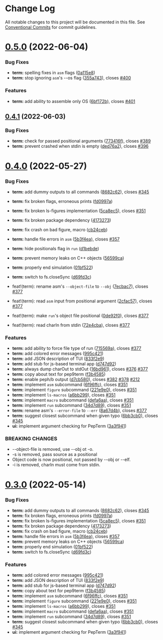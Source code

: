 # Change Log

All notable changes to this project will be documented in this file.
See [Conventional Commits](https://conventionalcommits.org) for commit guidelines.

# [0.5.0](https://gitlab.com/pep10/pepsuite/compare/v0.4.1...v0.5.0) (2022-06-04)


### Bug Fixes

* **term:** spelling fixes in `asm` flags ([0a115e8](https://gitlab.com/pep10/pepsuite/commit/0a115e8eb89ef515156c78579123a60363d6b5e3))
* **term:** stop ignoring `asm`'s --os flag ([355a743](https://gitlab.com/pep10/pepsuite/commit/355a743da613cb131e0f74828076757c8da18d88)), closes [#400](https://gitlab.com/pep10/pepsuite/issues/400)


### Features

* **term:** add ability to assemble only OS ([6bf172b](https://gitlab.com/pep10/pepsuite/commit/6bf172b9ce8c68f2d4dbd8898c6a5cbf187cec09)), closes [#401](https://gitlab.com/pep10/pepsuite/issues/401)





## [0.4.1](https://gitlab.com/pep10/pepsuite/compare/v0.4.0...v0.4.1) (2022-06-03)


### Bug Fixes

* **term:** check for passed positional arguments ([773416f](https://gitlab.com/pep10/pepsuite/commit/773416f082057373fef9a266126d9cc52cb457ac)), closes [#389](https://gitlab.com/pep10/pepsuite/issues/389)
* **term:** prevent crashed when stdin is empty ([ded76a2](https://gitlab.com/pep10/pepsuite/commit/ded76a212b87bff65b9972c0080011b7468ad5f8)), closes [#396](https://gitlab.com/pep10/pepsuite/issues/396)





# [0.4.0](https://gitlab.com/pep10/pepsuite/compare/v0.2.1...v0.4.0) (2022-05-27)


### Bug Fixes

* **term:** add dummy outputs to all commands ([8682c62](https://gitlab.com/pep10/pepsuite/commit/8682c625ad5701febdf9aed0799d54a833035556)), closes [#345](https://gitlab.com/pep10/pepsuite/issues/345)
* **term:** fix broken flags, erroneous prints ([fd0997a](https://gitlab.com/pep10/pepsuite/commit/fd0997aef5590e28b47a8511e285d20e459d6491))
* **term:** fix broken ls-figures implementation ([5ca8ec5](https://gitlab.com/pep10/pepsuite/commit/5ca8ec5034df8948f3d247a0cd25e0110aba9c1a)), closes [#351](https://gitlab.com/pep10/pepsuite/issues/351)
* **term:** fix broken package dependency ([4173273](https://gitlab.com/pep10/pepsuite/commit/417327326459659fe65f6d7dcb373e7f05b4b780))
* **term:** fix crash on bad figure, macro ([cb24ceb](https://gitlab.com/pep10/pepsuite/commit/cb24ceb5ba3235878acc1da9eaee3414db86c236))
* **term:** handle file errors in `asm` ([5b3f4ea](https://gitlab.com/pep10/pepsuite/commit/5b3f4ea2c5684470f75c50afe4912ec7d831c790)), closes [#357](https://gitlab.com/pep10/pepsuite/issues/357)
* **term:** hide positionals flag in `run` ([d1bebde](https://gitlab.com/pep10/pepsuite/commit/d1bebde4a6f20081d7c23d69add132a2cd42158e))
* **term:** prevent memory leaks on C++ objects ([56599ca](https://gitlab.com/pep10/pepsuite/commit/56599ca57d1c2fb7d61652e650036dbfbe4de48a))
* **term:** properly end simulation ([01bf522](https://gitlab.com/pep10/pepsuite/commit/01bf522a6c8141b018c429a1ca324efc684c8ff9))
* **term:** switch to fs.closeSync ([d69fd3c](https://gitlab.com/pep10/pepsuite/commit/d69fd3cf46b692e3642937af86846a9666f76023))


* feat!(term): rename asm's `--object-file` to `--obj` ([7ecbac7](https://gitlab.com/pep10/pepsuite/commit/7ecbac78e53e02182ca03613fa33f222f48fc341)), closes [#377](https://gitlab.com/pep10/pepsuite/issues/377)
* feat!(term): read `asm` input from positional argument ([2cfac57](https://gitlab.com/pep10/pepsuite/commit/2cfac57c0511a53c2c0e6f29761aff9029ba3778)), closes [#377](https://gitlab.com/pep10/pepsuite/issues/377)
* feat!(term): make `run`'s object file positional ([0de92f0](https://gitlab.com/pep10/pepsuite/commit/0de92f013cd5723e716d41174163f32f356c9f58)), closes [#377](https://gitlab.com/pep10/pepsuite/issues/377)
* feat!(term): read charIn from stdin ([72e4cba](https://gitlab.com/pep10/pepsuite/commit/72e4cba2cd8619df777b7144dcd1a85b82da2dac)), closes [#377](https://gitlab.com/pep10/pepsuite/issues/377)


### Features

* **term:** add ability to force file type of run ([715569a](https://gitlab.com/pep10/pepsuite/commit/715569aed8835ca440ffee1c53223175be59602d)), closes [#377](https://gitlab.com/pep10/pepsuite/issues/377)
* **term:** add colored error messages ([995c421](https://gitlab.com/pep10/pepsuite/commit/995c421e0449dbcf919ab6054e827f6b9e3bdb3f))
* **term:** add JSON description of TUI ([833f2e9](https://gitlab.com/pep10/pepsuite/commit/833f2e9ec5d38703002db16406f452867f4e6811))
* **term:** add stub for js-based terminal app ([d747d92](https://gitlab.com/pep10/pepsuite/commit/d747d92ca91817f275fa56ae69d2b72ce2a03e0a))
* **term:** always dump charOut to stdOut ([16bd961](https://gitlab.com/pep10/pepsuite/commit/16bd9613b3d5aae5c86d9edf7550f2dff6af4db0)), closes [#376](https://gitlab.com/pep10/pepsuite/issues/376) [#377](https://gitlab.com/pep10/pepsuite/issues/377)
* **term:** copy about text for pep9term ([f3b4585](https://gitlab.com/pep10/pepsuite/commit/f3b45853820ad40e9ac95e69e0465e9e925d52e9))
* **term:** enable peph/b output ([d7cb580](https://gitlab.com/pep10/pepsuite/commit/d7cb580e5a42aa6005da15403db74940695082f7)), closes [#382](https://gitlab.com/pep10/pepsuite/issues/382) [#378](https://gitlab.com/pep10/pepsuite/issues/378) [#212](https://gitlab.com/pep10/pepsuite/issues/212)
* **term:** implement `asm` subcommand ([6f96ffc](https://gitlab.com/pep10/pepsuite/commit/6f96ffc59d9bfbf73e164468285aec79b7fd38f3)), closes [#351](https://gitlab.com/pep10/pepsuite/issues/351)
* **term:** implement `figure` subcommand ([221e9e0](https://gitlab.com/pep10/pepsuite/commit/221e9e0232c94841458ea68ca4e89ea1e2d5bf60)), closes [#351](https://gitlab.com/pep10/pepsuite/issues/351)
* **term:** implement `ls-macros` ([a6bb299](https://gitlab.com/pep10/pepsuite/commit/a6bb299ba4e4bc65b226f7ecefdf6ba9f98faf3d)), closes [#351](https://gitlab.com/pep10/pepsuite/issues/351)
* **term:** implement `macro` subcommand ([defa6aa](https://gitlab.com/pep10/pepsuite/commit/defa6aafac9122c9f352bdcc73cdbc8831df4034)), closes [#351](https://gitlab.com/pep10/pepsuite/issues/351)
* **term:** implement `run` subcommand ([34d7d89](https://gitlab.com/pep10/pepsuite/commit/34d7d895e278f2dfe6d04ff4b530fd73101ab212)), closes [#351](https://gitlab.com/pep10/pepsuite/issues/351)
* **term:** rename asm's `--error-file` to `--err` ([8a67d4b](https://gitlab.com/pep10/pepsuite/commit/8a67d4b71bf57c04df53d9b4bb7e2cf2a5bcc4ff)), closes [#377](https://gitlab.com/pep10/pepsuite/issues/377)
* **term:** suggest closest subcommand when given typo ([6bb3cb0](https://gitlab.com/pep10/pepsuite/commit/6bb3cb0e33834fbbd0c8dce0955cf6ad80d9682b)), closes [#345](https://gitlab.com/pep10/pepsuite/issues/345)
* **ui:** implement argument checking for PepTerm ([3a3f941](https://gitlab.com/pep10/pepsuite/commit/3a3f9416c055c08b682d3e55fac3e1eeb17af7ef))


### BREAKING CHANGES

* --object-file is removed, use --obj ot -o.
* -s is removed, pass source as a positional
* Object code is now positional, not passed by --obj or --elf.
* -i is removed, charIn must come from stdin.





# [0.3.0](https://gitlab.com/pep10/pepsuite/compare/v0.2.1...v0.3.0) (2022-05-14)


### Bug Fixes

* **term:** add dummy outputs to all commands ([8682c62](https://gitlab.com/pep10/pepsuite/commit/8682c625ad5701febdf9aed0799d54a833035556)), closes [#345](https://gitlab.com/pep10/pepsuite/issues/345)
* **term:** fix broken flags, erroneous prints ([fd0997a](https://gitlab.com/pep10/pepsuite/commit/fd0997aef5590e28b47a8511e285d20e459d6491))
* **term:** fix broken ls-figures implementation ([5ca8ec5](https://gitlab.com/pep10/pepsuite/commit/5ca8ec5034df8948f3d247a0cd25e0110aba9c1a)), closes [#351](https://gitlab.com/pep10/pepsuite/issues/351)
* **term:** fix broken package dependency ([4173273](https://gitlab.com/pep10/pepsuite/commit/417327326459659fe65f6d7dcb373e7f05b4b780))
* **term:** fix crash on bad figure, macro ([cb24ceb](https://gitlab.com/pep10/pepsuite/commit/cb24ceb5ba3235878acc1da9eaee3414db86c236))
* **term:** handle file errors in `asm` ([5b3f4ea](https://gitlab.com/pep10/pepsuite/commit/5b3f4ea2c5684470f75c50afe4912ec7d831c790)), closes [#357](https://gitlab.com/pep10/pepsuite/issues/357)
* **term:** prevent memory leaks on C++ objects ([56599ca](https://gitlab.com/pep10/pepsuite/commit/56599ca57d1c2fb7d61652e650036dbfbe4de48a))
* **term:** properly end simulation ([01bf522](https://gitlab.com/pep10/pepsuite/commit/01bf522a6c8141b018c429a1ca324efc684c8ff9))
* **term:** switch to fs.closeSync ([d69fd3c](https://gitlab.com/pep10/pepsuite/commit/d69fd3cf46b692e3642937af86846a9666f76023))


### Features

* **term:** add colored error messages ([995c421](https://gitlab.com/pep10/pepsuite/commit/995c421e0449dbcf919ab6054e827f6b9e3bdb3f))
* **term:** add JSON description of TUI ([833f2e9](https://gitlab.com/pep10/pepsuite/commit/833f2e9ec5d38703002db16406f452867f4e6811))
* **term:** add stub for js-based terminal app ([d747d92](https://gitlab.com/pep10/pepsuite/commit/d747d92ca91817f275fa56ae69d2b72ce2a03e0a))
* **term:** copy about text for pep9term ([f3b4585](https://gitlab.com/pep10/pepsuite/commit/f3b45853820ad40e9ac95e69e0465e9e925d52e9))
* **term:** implement `asm` subcommand ([6f96ffc](https://gitlab.com/pep10/pepsuite/commit/6f96ffc59d9bfbf73e164468285aec79b7fd38f3)), closes [#351](https://gitlab.com/pep10/pepsuite/issues/351)
* **term:** implement `figure` subcommand ([221e9e0](https://gitlab.com/pep10/pepsuite/commit/221e9e0232c94841458ea68ca4e89ea1e2d5bf60)), closes [#351](https://gitlab.com/pep10/pepsuite/issues/351)
* **term:** implement `ls-macros` ([a6bb299](https://gitlab.com/pep10/pepsuite/commit/a6bb299ba4e4bc65b226f7ecefdf6ba9f98faf3d)), closes [#351](https://gitlab.com/pep10/pepsuite/issues/351)
* **term:** implement `macro` subcommand ([defa6aa](https://gitlab.com/pep10/pepsuite/commit/defa6aafac9122c9f352bdcc73cdbc8831df4034)), closes [#351](https://gitlab.com/pep10/pepsuite/issues/351)
* **term:** implement `run` subcommand ([34d7d89](https://gitlab.com/pep10/pepsuite/commit/34d7d895e278f2dfe6d04ff4b530fd73101ab212)), closes [#351](https://gitlab.com/pep10/pepsuite/issues/351)
* **term:** suggest closest subcommand when given typo ([6bb3cb0](https://gitlab.com/pep10/pepsuite/commit/6bb3cb0e33834fbbd0c8dce0955cf6ad80d9682b)), closes [#345](https://gitlab.com/pep10/pepsuite/issues/345)
* **ui:** implement argument checking for PepTerm ([3a3f941](https://gitlab.com/pep10/pepsuite/commit/3a3f9416c055c08b682d3e55fac3e1eeb17af7ef))
